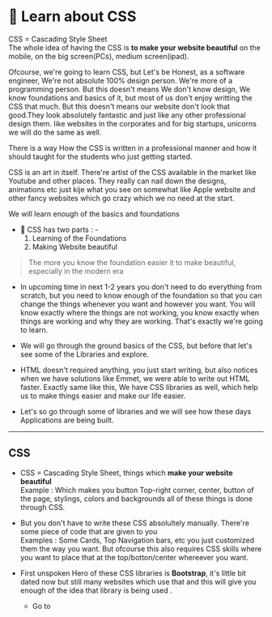 # 🚀 Learn about CSS
 
 CSS =  Cascading Style Sheet<br>
 The whole idea of having the CSS is **to make your website beautiful** on the mobile, on the big screen(PCs), medium screen(ipad).

 Ofcourse, we're going to learn CSS, but Let's be Honest, as a software engineer, We're not absolute 100% design person. We're more of a programming person. But this doesn't means We don't know design,
 We know foundations and basics of it, but most of us don't enjoy writting the CSS that much. But this doesn't means our website don't look that good.They look absolutely fantastic and just like any other professional design them. like websites in the corporates and for big startups, unicorns we will do the same as well.<br>

 There is a way How the CSS is written in a professional manner and how it should taught for the students who just getting started.<br>

 CSS is an art in itself. There're artist of the CSS available in the market like Youtube and other places. They really can nail down the designs, animations etc just kije what you see on somewhat like Apple
 website and other fancy websites which go crazy which we no need at the start.<br>

 We will learn enough of the basics and foundations<br>

 - 🦋 CSS has two parts : -
     1. Learning of the Foundations
     2. Making Website beautiful

> The more you know the foundation easier it to make beautiful, especially in the modern era

- In upcoming time in next 1-2 years you don't need to do everything from scratch, but you need to know enough of the foundation so that you can change the things whenever you want and however you want.
  You will know exactly where the things are not working, you know exactly when things are working and why they are working. That's exactly we're going to learn.

- We will go through the ground basics of the CSS, but before that let's see some of the Libraries and explore.

- HTML doesn't required anything, you just start writing, but also notices when we have solutions like Emmet, we were able to write out HTML faster. Exactly same like this, We have CSS libraries as well, which help us to make things easier and make our life easier.
  
- Let's so go through some of libraries and we will see how these days Applications are being built.

---

## CSS

- CSS =  Cascading Style Sheet, things which **make your website beautiful** <br>
Example : Which makes you button Top-right corner, center, button of the page, stylings, colors and backgrounds all of these things is done through CSS.<br>

- But you don't have to write these CSS absolultely manually. There're some piece of code that are given to you<br>
  Examples : Some Cards, Top Navigation bars, etc you just customized them the way you want. But ofcourse this also requires CSS skills where you want to place that at the top/botton/center whereever you want.

- First unspoken Hero of these CSS libraries is **Bootstrap**, it's little bit dated now but still many websites which use that and this will give you enough of the idea that library is being used .
  - Go to 


















